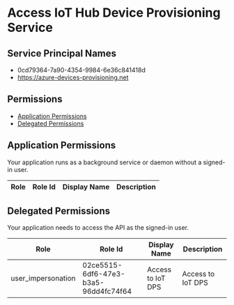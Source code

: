 # Access IoT Hub Device Provisioning Service
## Service Principal Names
- 0cd79364-7a90-4354-9984-6e36c841418d
- https://azure-devices-provisioning.net

 ## Permissions
- [Application Permissions](#application-permissions)
- [Delegated Permissions](#delegated-permissions)

## Application Permissions
Your application runs as a background service or daemon without a signed-in user.

| Role | Role Id | Display Name | Description |
|---|---|---|---|

## Delegated Permissions
Your application needs to access the API as the signed-in user. 

| Role | Role Id | Display Name | Description |
|---|---|---|---|
| user_impersonation | 02ce5515-6df6-47e3-b3a5-96dd4fc74f64 | Access to IoT DPS | Access to IoT DPS |

